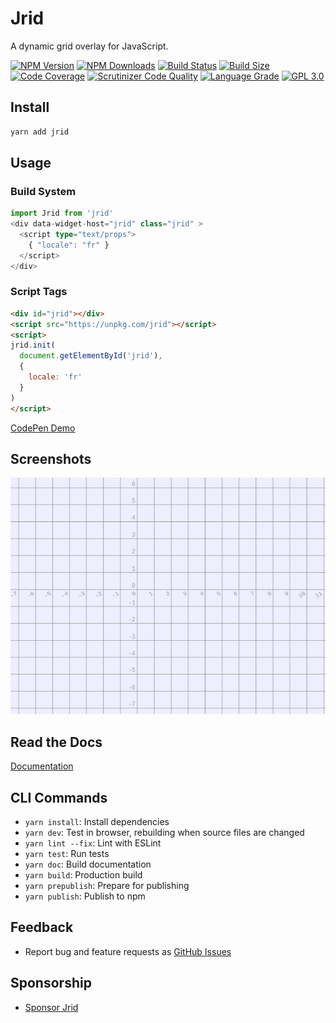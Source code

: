 # Jrid

A dynamic grid overlay for JavaScript.

[![NPM Version][npm-image]][npm-url]
[![NPM Downloads][downloads-image]][downloads-url]
[![Build Status][build-image]][build-url]
[![Build Size][size-image]][size-url]
[![Code Coverage][coverage-image]][coverage-url]
[![Scrutinizer Code Quality][scrutinizer-image]][scrutinizer-url]
[![Language Grade][lgtm-image]][lgtm-url]
[![GPL 3.0][license-image]](LICENSE)

## Install

```bash
yarn add jrid
```

## Usage

### Build System

```typescript
import Jrid from 'jrid'
<div data-widget-host="jrid" class="jrid" >
  <script type="text/props">
    { "locale": "fr" }
  </script>
</div>
```

### Script Tags

```html
<div id="jrid"></div>
<script src="https://unpkg.com/jrid"></script>
<script>
jrid.init(
  document.getElementById('jrid'),
  {
    locale: 'fr'
  }
)
</script>
```

[CodePen Demo](https://codepen.io/acerix/pen/ZEyxZvM?editors=0011)

## Screenshots

![Screenshot of basic demo](./screenshot.png?raw=true "Screenshot of basic demo")

## Read the Docs

[Documentation](https://acerix.github.io/jrid/)

## CLI Commands

*   `yarn install`: Install dependencies
*   `yarn dev`: Test in browser, rebuilding when source files are changed
*   `yarn lint --fix`: Lint with ESLint
*   `yarn test`: Run tests
*   `yarn doc`: Build documentation
*   `yarn build`: Production build
*   `yarn prepublish`: Prepare for publishing
*   `yarn publish`: Publish to npm

## Feedback

* Report bug and feature requests as [GitHub Issues](https://github.com/acerix/jrid/issues)

## Sponsorship

* [Sponsor Jrid](https://github.com/sponsors/acerix)

[npm-image]: https://img.shields.io/npm/v/jrid.svg
[npm-url]: https://npmjs.org/package/jrid
[downloads-image]: https://img.shields.io/npm/dm/jrid.svg
[downloads-url]: https://npmjs.org/package/jrid
[build-image]: https://github.com/acerix/jrid/workflows/Test/badge.svg
[build-url]: https://github.com/acerix/jrid/actions?query=workflow%2ATest
[size-image]: https://badgen.net/bundlephobia/min/jrid
[size-url]: https://bundlephobia.com/result?p=jrid
[coverage-image]: https://scrutinizer-ci.com/g/acerix/jrid/badges/coverage.png?b=main
[coverage-url]: https://scrutinizer-ci.com/g/acerix/jrid/?branch=main
[scrutinizer-image]: https://scrutinizer-ci.com/g/acerix/jrid/badges/quality-score.png?b=main
[scrutinizer-url]: https://scrutinizer-ci.com/g/acerix/jrid/?branch=main
[lgtm-image]: https://img.shields.io/lgtm/alerts/g/acerix/jrid.svg
[lgtm-url]: https://lgtm.com/projects/g/acerix/jrid/
[license-image]: https://img.shields.io/npm/l/jrid.svg

